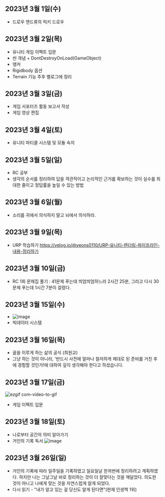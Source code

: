 ## 2023년 3월 1일(수)

- 드로우 앤드류의 럭키 드로우

## 2023년 3월 2일(목)

- 유니티 게임 이펙트 입문
- 씬 개념 + DontDestroyOnLoad(GameObject)
- 앵커
- Rigidbody 옵션
- Terrain 기능
  추후 벨로그에 정리

## 2023년 3월 3일(금)

- 게임 서포터즈 활동 보고서 작성
- 게임 영상 편집

## 2023년 3월 4일(토)

- 유니티 파티클 시스템 및 모듈 숙지

## 2023년 3월 5일(일)

- RC 공부
- 생각의 순서를 정리하여 답을 객관적이고 논리적인 근거를 확보하는 것이 실수를 최대한 줄이고 정답률을 높일 수 있는 방법

## 2023년 3월 6일(월)

- 소리를 귀에서 의식하지 말고 뇌에서 의식하라.

## 2023년 3월 9일(목)

- URP 학습하기
  https://velog.io/@yeons0110/URP-유니티-렌더링-파이프라인-내용-정리하기

## 2023년 3월 10일(금)

- RC 1회 문제집 풀기 : 41문제 푸는데 띄엄띄엄하느라 2시간 25분, 그리고 다시 30문제 푸는데 1시간 7분이 걸렸다.

## 2023년 3월 15일(수)

- ![image](https://user-images.githubusercontent.com/74572293/225216013-a807a4a7-5d07-490f-985f-dc36ad58512d.png)
- 빅데이터 시스템

## 2023년 3월 16일(목)

- 꿈을 이루게 하는 삶의 공식 (최원교)
- 그냥 하는 것이 아니라, '반드시 사전에 얼마나 철저하게 제대로 된 준비를 거친 후에 경험할 것인가!에 대하여 깊이 생각해야 한다고 하셨습니다.

## 2023년 3월 17일(금)

![ezgif com-video-to-gif](https://user-images.githubusercontent.com/74572293/226084211-8e0c515a-f894-4213-b720-fec2dd6bba04.gif)

- 게임 이펙트 입문

## 2023년 3월 18일(토)

- 나로부터 공간의 의미 알아가기
- 거인의 기록 독서
  ![image](https://user-images.githubusercontent.com/74572293/226111828-c4b9d9f9-152e-4f81-83a3-9543c1853196.png)

## 2023년 3월 26일(일)

- 거인의 기록에 따라 일주일을 기록하였고 일요일날 한꺼번에 정리하려고 계획하였다. 하지만 나는 그날그날 바로 정리하는 것이 더 잘맞다는 것을 깨달았다. 의도한 것이 아니고 나에게 맞는 것을 자연스럽게 알게 되었다.
- 다시 읽기 - "내가 알고 있는 걸 당신도 알게 된다면"(현재 인생책 1위)
